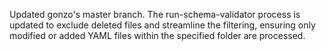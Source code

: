 Updated gonzo's master branch.
The run-schema-validator process is updated to exclude deleted files and streamline the filtering, ensuring only modified or added YAML files within the specified folder are processed.